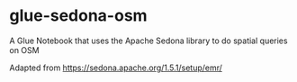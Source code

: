 # glue-sedona-osm

A Glue Notebook that uses the Apache Sedona library to do spatial queries on OSM

Adapted from https://sedona.apache.org/1.5.1/setup/emr/